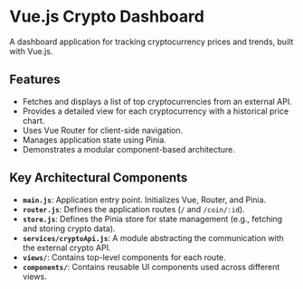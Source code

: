 # Vue.js Crypto Dashboard

A dashboard application for tracking cryptocurrency prices and trends, built with Vue.js.

## Features
- Fetches and displays a list of top cryptocurrencies from an external API.
- Provides a detailed view for each cryptocurrency with a historical price chart.
- Uses Vue Router for client-side navigation.
- Manages application state using Pinia.
- Demonstrates a modular component-based architecture.

## Key Architectural Components
- **`main.js`**: Application entry point. Initializes Vue, Router, and Pinia.
- **`router.js`**: Defines the application routes (`/` and `/coin/:id`).
- **`store.js`**: Defines the Pinia store for state management (e.g., fetching and storing crypto data).
- **`services/cryptoApi.js`**: A module abstracting the communication with the external crypto API.
- **`views/`**: Contains top-level components for each route.
- **`components/`**: Contains reusable UI components used across different views.